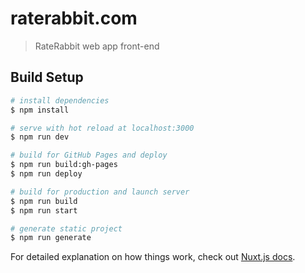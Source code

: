 # raterabbit.com

> RateRabbit web app front-end

## Build Setup

``` bash
# install dependencies
$ npm install

# serve with hot reload at localhost:3000
$ npm run dev

# build for GitHub Pages and deploy
$ npm run build:gh-pages
$ npm run deploy

# build for production and launch server
$ npm run build
$ npm run start

# generate static project
$ npm run generate
```

For detailed explanation on how things work, check out [Nuxt.js docs](https://nuxtjs.org).
